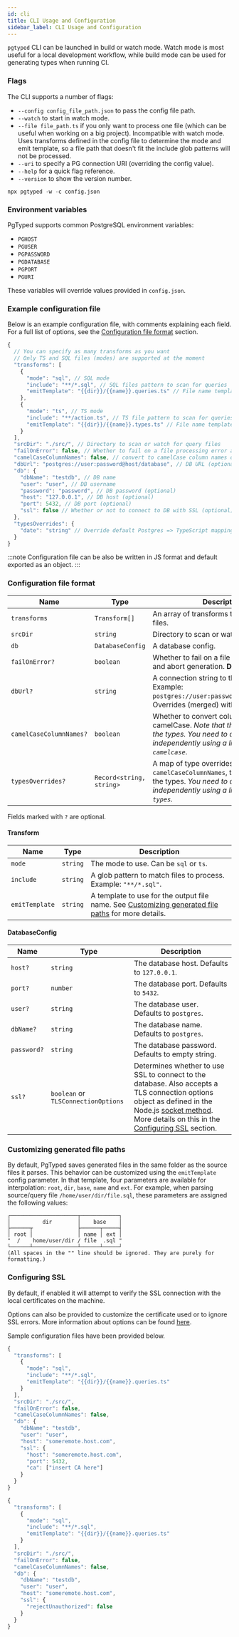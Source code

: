 ```yaml
---
id: cli
title: CLI Usage and Configuration
sidebar_label: CLI Usage and Configuration
---
```


`pgtyped` CLI can be launched in build or watch mode.
Watch mode is most useful for a local development workflow,
while build mode can be used for generating types when running CI.

### Flags

The CLI supports a number of flags:

- `--config config_file_path.json` to pass the config file path.
- `--watch` to start in watch mode.
- `--file file_path.ts` if you only want to process one file (which can be useful when working on a big project). Incompatible with watch mode. Uses transforms defined in the config file to determine the mode and emit template, so a file path that doesn't fit the include glob patterns will not be processed.
- `--uri` to specify a PG connection URI (overriding the config value).
- `--help` for a quick flag reference.
- `--version` to show the version number.

```shell script title="Example:"
npx pgtyped -w -c config.json
```

### Environment variables

PgTyped supports common PostgreSQL environment variables:

- `PGHOST`
- `PGUSER`
- `PGPASSWORD`
- `PGDATABASE`
- `PGPORT`
- `PGURI`

These variables will override values provided in `config.json`.

### Example configuration file

Below is an example configuration file, with comments explaining each field.  
For a full list of options, see the [Configuration file format](#configuration-file-format) section.  

```js title="config.json"
{
  // You can specify as many transforms as you want
  // Only TS and SQL files (modes) are supported at the moment
  "transforms": [
    {
      "mode": "sql", // SQL mode
      "include": "**/*.sql", // SQL files pattern to scan for queries
      "emitTemplate": "{{dir}}/{{name}}.queries.ts" // File name template to save generated files
    },
    {
      "mode": "ts", // TS mode
      "include": "**/action.ts", // TS file pattern to scan for queries
      "emitTemplate": "{{dir}}/{{name}}.types.ts" // File name template to save generated files
    }
  ],
  "srcDir": "./src/", // Directory to scan or watch for query files
  "failOnError": false, // Whether to fail on a file processing error and abort generation (can be omitted - default is false)
  "camelCaseColumnNames": false, // convert to camelCase column names of result interface
  "dbUrl": "postgres://user:password@host/database", // DB URL (optional - will be merged with db if provided)
  "db": {
    "dbName": "testdb", // DB name
    "user": "user", // DB username
    "password": "password", // DB password (optional)
    "host": "127.0.0.1", // DB host (optional)
    "port": 5432, // DB port (optional)
    "ssl": false // Whether or not to connect to DB with SSL (optional)
  },
  "typesOverrides": {
    "date": "string" // Override default Postgres => TypeScript mapping
  }
}
```

:::note
Configuration file can be also be written in JS format and default exported as an object.
:::

### Configuration file format

| Name                    | Type                      | Description                                                                                                                                                                |
|-------------------------|---------------------------|----------------------------------------------------------------------------------------------------------------------------------------------------------------------------|
| `transforms`            | `Transform[]`             | An array of transforms to apply to the files.                                                                                                                              |
| `srcDir`                | `string`                  | Directory to scan or watch for query files.                                                                                                                                |
| `db`                    | `DatabaseConfig`          | A database config.                                                                                                                                                         |
| `failOnError?`          | `boolean`                | Whether to fail on a file processing error and abort generation. **Default:** `false`                                                                                      |
| `dbUrl?`                | `string`                 | A connection string to the database. Example: `postgres://user:password@host/database`. Overrides (merged) with `db` config.                                               |
| `camelCaseColumnNames?` | `boolean`                | Whether to convert column names to camelCase. _Note that this only coverts the types. You need to do this at runtime independently using a library like `pg-camelcase`_.   |
| `typesOverrides?`       | `Record<string, string>` | A map of type overrides. Similarly to `camelCaseColumnNames`, this only affects the types. _You need to do this at runtime independently using a library like `pg-types`._ |

Fields marked with `?` are optional.

#### Transform

| Name           | Type     | Description                                                                                       |
|----------------|----------|---------------------------------------------------------------------------------------------------|
| `mode`         | `string`   | The mode to use. Can be `sql` or `ts`.                                                            |
| `include`      | `string` | A glob pattern to match files to process. Example: `"**/*.sql"`.                                  |
| `emitTemplate` | `string` | A template to use for the output file name. See [Customizing generated file paths](#customizing-generated-file-paths) for more details. |

#### DatabaseConfig

| Name        | Type                                | Description                                                                                                                                                                                                                                                                                |
|-------------|-------------------------------------|--------------------------------------------------------------------------------------------------------------------------------------------------------------------------------------------------------------------------------------------------------------------------------------------|
| `host?`     | `string`                            | The database host. Defaults to `127.0.0.1`.                                                                                                                                                                                                                                                |
| `port?`     | `number`                            | The database port. Defaults to `5432`.                                                                                                                                                                                                                                                     |
| `user?`     | `string`                            | The database user. Defaults to `postgres`.                                                                                                                                                                                                                                                 |
| `dbName?`   | `string`                            | The database name. Defaults to `postgres`.                                                                                                                                                                                                                                                 |
| `password?` | `string`                            | The database password. Defaults to empty string.                                                                                                                                                                                                                                           |
| `ssl?`      | `boolean` or `TLSConnectionOptions` | Determines whether to use SSL to connect to the database. Also accepts a TLS connection options object as defined in the Node.js [socket method](https://nodejs.org/api/tls.html#new-tlstlssocketsocket-options). More details on this in the [Configuring SSL](#configuring-ssl) section. |

### Customizing generated file paths

By default, PgTyped saves generated files in the same folder as the source files it parses.
This behavior can be customized using the `emitTemplate` config parameter.
In that template, four parameters are available for interpolation: `root`, `dir`, `base`, `name` and `ext`.
For example, when parsing source/query file `/home/user/dir/file.sql`, these parameters are assigned the following values:

```
┌─────────────────────┬────────────┐
│          dir        │    base    │
├──────┬              ├──────┬─────┤
│ root │              │ name │ ext │
"  /    home/user/dir / file  .sql "
└──────┴──────────────┴──────┴─────┘
(All spaces in the "" line should be ignored. They are purely for formatting.)
```

### Configuring SSL

By default, if enabled it will attempt to verify the SSL connection with the local certificates on the machine.

Options can also be provided to customize the certificate used or to ignore SSL errors. More information about options can be found [here](https://nodejs.org/api/tls.html#tls_new_tls_tlssocket_socket_options).

Sample configuration files have been provided below.

```js title="custom_ca.json"
{
  "transforms": [
    {
      "mode": "sql",
      "include": "**/*.sql",
      "emitTemplate": "{{dir}}/{{name}}.queries.ts"
    }
  ],
  "srcDir": "./src/",
  "failOnError": false,
  "camelCaseColumnNames": false,
  "db": {
    "dbName": "testdb",
    "user": "user",
    "host": "someremote.host.com",
    "ssl": {
      "host": "someremote.host.com",
      "port": 5432,
      "ca": ["insert CA here"]
    }
  }
}
```

```js title="ignore_ssl.json"
{
  "transforms": [
    {
      "mode": "sql",
      "include": "**/*.sql",
      "emitTemplate": "{{dir}}/{{name}}.queries.ts"
    }
  ],
  "srcDir": "./src/",
  "failOnError": false,
  "camelCaseColumnNames": false,
  "db": {
    "dbName": "testdb",
    "user": "user",
    "host": "someremote.host.com",
    "ssl": {
      "rejectUnauthorized": false
    }
  }
}
```
